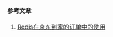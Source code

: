 #### 参考文章

1. [Redis在京东到家的订单中的使用](https://tech.imdada.cn/2017/06/30/daojia-redis/?hmsr=toutiao.io&utm_medium=toutiao.io&utm_source=toutiao.io)